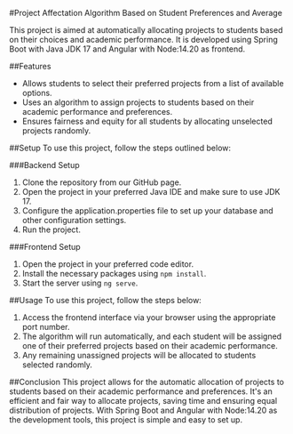 #Project Affectation Algorithm Based on Student Preferences and Average

This project is aimed at automatically allocating projects to students based on their choices and academic performance. It is developed using Spring Boot with Java JDK 17 and Angular with Node:14.20 as frontend.

##Features
- Allows students to select their preferred projects from a list of available options.
- Uses an algorithm to assign projects to students based on their academic performance and preferences.
- Ensures fairness and equity for all students by allocating unselected projects randomly.

##Setup
To use this project, follow the steps outlined below:

###Backend Setup
1. Clone the repository from our GitHub page.
2. Open the project in your preferred Java IDE and make sure to use JDK 17.
3. Configure the application.properties file to set up your database and other configuration settings.
4. Run the project.

###Frontend Setup
1. Open the project in your preferred code editor.
2. Install the necessary packages using `npm install`.
3. Start the server using `ng serve`.

##Usage
To use this project, follow the steps below:

1. Access the frontend interface via your browser using the appropriate port number.
2. The algorithm will run automatically, and each student will be assigned one of their preferred projects based on their academic performance.
3. Any remaining unassigned projects will be allocated to students selected randomly.

##Conclusion
This project allows for the automatic allocation of projects to students based on their academic performance and preferences. It's an efficient and fair way to allocate projects, saving time and ensuring equal distribution of projects. With Spring Boot and Angular with Node:14.20 as the development tools, this project is simple and easy to set up.



